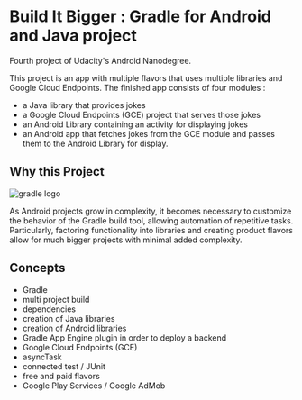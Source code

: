 # Build It Bigger : Gradle for Android and Java project

Fourth project of Udacity's Android Nanodegree.

This project is an app with multiple flavors that uses
multiple libraries and Google Cloud Endpoints. The finished app consists
of four modules :
- a Java library that provides jokes
- a Google Cloud Endpoints (GCE) project that serves those jokes
- an Android Library containing an activity for displaying jokes
- an Android app that fetches jokes from the GCE module and passes them to the Android Library for display.

## Why this Project

![gradle logo](http://www.tutos-android.com/wp-content/uploads/2015/02/gradle-300x83.png)

As Android projects grow in complexity, it becomes necessary to customize the
behavior of the Gradle build tool, allowing automation of repetitive tasks.
Particularly, factoring functionality into libraries and creating product
flavors allow for much bigger projects with minimal added complexity.

## Concepts

- Gradle
- multi project build
- dependencies
- creation of Java libraries
- creation of Android libraries
- Gradle App Engine plugin in order to deploy a backend
- Google Cloud Endpoints (GCE)
- asyncTask
- connected test / JUnit
- free and paid flavors
- Google Play Services / Google AdMob
